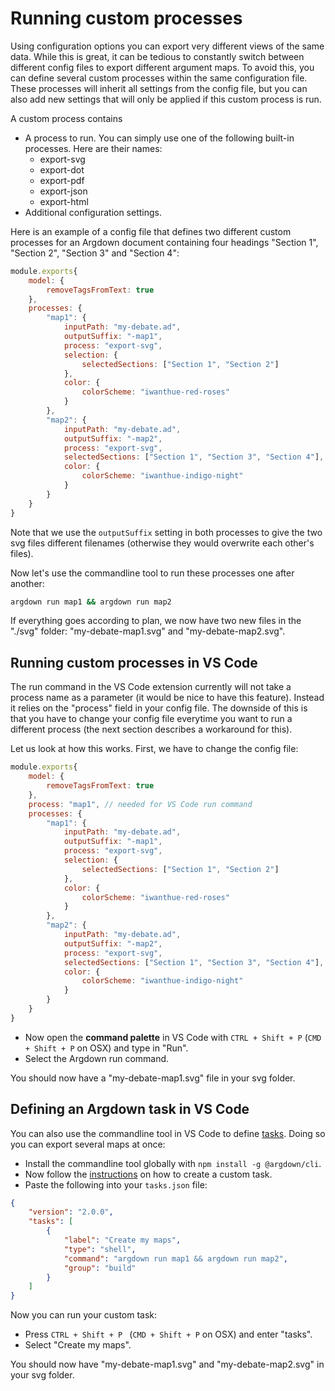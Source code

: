 # Running custom processes

Using configuration options you can export very different views of the same data. While this is great, it can be tedious to constantly switch between different config files to export different argument maps. To avoid this, you can define several custom processes within the same configuration file. These processes will inherit all settings from the config file, but you can also add new settings that will only be applied if this custom process is run.

A custom process contains

* A process to run. You can simply use one of the following built-in processes. Here are their names:
    * export-svg
    * export-dot
    * export-pdf
    * export-json
    * export-html
* Additional configuration settings.

Here is an example of a config file that defines two different custom processes for an Argdown document containing four headings "Section 1", "Section 2", "Section 3" and "Section 4":

```javascript
module.exports{
    model: {
        removeTagsFromText: true
    },
    processes: {
        "map1": {
            inputPath: "my-debate.ad",
            outputSuffix: "-map1",
            process: "export-svg",
            selection: {
                selectedSections: ["Section 1", "Section 2"]
            },
            color: {
                colorScheme: "iwanthue-red-roses"
            }
        },
        "map2": {
            inputPath: "my-debate.ad",
            outputSuffix: "-map2",
            process: "export-svg",
            selectedSections: ["Section 1", "Section 3", "Section 4"],
            color: {
                colorScheme: "iwanthue-indigo-night"
            }
        }
    }
}
```

Note that we use the `outputSuffix` setting in both processes to give the two svg files different filenames (otherwise they would overwrite each other's files).

Now let's use the commandline tool to run these processes one after another:

```sh
argdown run map1 && argdown run map2
```

If everything goes according to plan, we now have two new files in the "./svg" folder: "my-debate-map1.svg" and "my-debate-map2.svg".

## Running custom processes in VS Code

The run command in the VS Code extension currently will not take a process name as a parameter (it would be nice to have this feature). Instead it relies on the "process" field in your config file. The downside of this is that you have to change your config file everytime you want to run a different process (the next section describes a workaround for this).

Let us look at how this works. First, we have to change the config file: 

```javascript
module.exports{
    model: {
        removeTagsFromText: true
    },
    process: "map1", // needed for VS Code run command
    processes: {
        "map1": {
            inputPath: "my-debate.ad",
            outputSuffix: "-map1",
            process: "export-svg",
            selection: {
                selectedSections: ["Section 1", "Section 2"]
            },
            color: {
                colorScheme: "iwanthue-red-roses"
            }
        },
        "map2": {
            inputPath: "my-debate.ad",
            outputSuffix: "-map2",
            process: "export-svg",
            selectedSections: ["Section 1", "Section 3", "Section 4"],
            color: {
                colorScheme: "iwanthue-indigo-night"
            }
        }
    }
}
```

* Now open the __command palette__ in VS Code with `CTRL + Shift + P` (`CMD + Shift + P` on OSX) and type in "Run". 
* Select the Argdown run command.

You should now have a "my-debate-map1.svg" file in your svg folder.

## Defining an Argdown task in VS Code

You can also use the commandline tool in VS Code to define [tasks](https://code.visualstudio.com/Docs/editor/tasks). Doing so you can export several maps at once:

* Install the commandline tool globally with `npm install -g @argdown/cli`.
* Now follow the [instructions](https://code.visualstudio.com/Docs/editor/tasks#_custom-tasks) on how to create a custom task.
* Paste the following into your `tasks.json` file:

```json
{
    "version": "2.0.0",
    "tasks": [
        {
            "label": "Create my maps",
            "type": "shell",
            "command": "argdown run map1 && argdown run map2",
            "group": "build"
        }
    ]
}
```

Now you can run your custom task:

* Press `CTRL + Shift + P ` (`CMD + Shift + P` on OSX) and enter "tasks".
* Select "Create my maps".

You should now have "my-debate-map1.svg" and "my-debate-map2.svg" in your svg folder.
